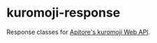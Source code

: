 # kuromoji-response
Response classes for [Apitore's kuromoji Web API](https://apitore.com/store/apis/details?id=7).